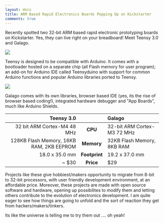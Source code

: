 ```yaml
---
layout: docs
title: ARM Based Rapid Electronics Boards Popping Up on Kickstarter
comments: true
---
```

Recently spotted two 32-bit ARM based rapid electronic prototyping boards on Kickstarter. Yes, they can live right on your breadboard! Meet Teensy 3.0 and Galago.

<img src="http://getfile3.posterous.com/getfile/files.posterous.com/temp-2012-09-11/pcyxGmtoAnpgeyFoFmmmIcEpiIHmygfaCrsFdhtjyGiBoojmwwzfkthtdgjl/teensy.png.scaled500.png" />

Teensy is designed to be compatible with Arduino. It comes with a bootloader hosted on a separate chip (all Flash memory for user program); an add-on for Arduino IDE called Teensyduino with support for common Arduino functions and popular Arduino libraries ported to Teensy.

<img src="http://getfile9.posterous.com/getfile/files.posterous.com/temp-2012-09-11/FanyEnHqvidbnykjGBacHBGcIwetCHBCIqfIvyGcIbeujEDfolvtcEDjbsvl/galago.png.scaled500.png" />

Galago comes with its own libraries, browser based IDE (yes, its the rise of browser based coding!), integrated hardware debugger and "App Boards", much like Arduino Shields.   

|Teensy 3.0|     |Galago | 
|---------:|:---:|:------|
|32 bit ARM Cortex-M4 48 MHz|**CPU**|32-bit ARM Cortex-M3 72 MHz |
|128KB Flash Memory, 16KB RAM, 2KB EEPROM |**Memory**| 32KB Flash Memory, 8KB RAM|
|18.0 x 35.0 mm | **Footprint** | 19.2 x 37.0 mm|
|~ $30	| **Price**	|$29 |

Projects like these give hobbiest/makers opportunity to migrate from 8-bit to 32-bit processors, with user friendly development environment, at an affordable price. Moreover, these projects are made with open source software and hardware, opening up possibilites to modify them and letting others contribute to the evolution of electronics development. I am quite eager to see how things are going to unfold and the sort of reaction they get from hackers/makers/tinkers. 

Its like the universe is telling me to try them out .... oh yeah!

